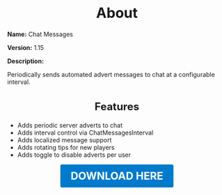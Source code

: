 <h1 style="text-align:center; font-size:2rem; font-weight:bold;">About</h1>

**Name:**
Chat Messages

**Version:**
1.15

**Description:**

Periodically sends automated advert messages to chat at a configurable interval.

<h2 style="text-align:center; font-size:1.5rem; font-weight:bold;">Features</h2>

- Adds periodic server adverts to chat
- Adds interval control via ChatMessagesInterval
- Adds localized message support
- Adds rotating tips for new players
- Adds toggle to disable adverts per user





<p align="center"><a href="https://github.com/LiliaFramework/Modules/raw/refs/heads/gh-pages/chatmessages.zip" style="display:inline-block;padding:12px 24px;font-size:1.5rem;font-weight:bold;text-decoration:none;color:#fff;background-color:var(--md-primary-fg-color,#007acc);border-radius:4px;">DOWNLOAD HERE</a></p>